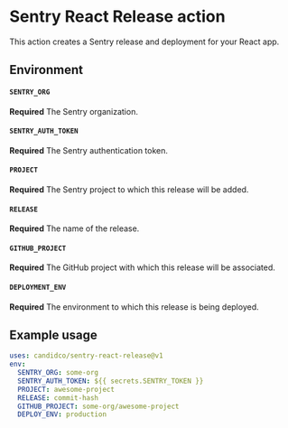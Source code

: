 # Sentry React Release action

This action creates a Sentry release and deployment for your React app.

## Environment

#### `SENTRY_ORG`

**Required** The Sentry organization.

#### `SENTRY_AUTH_TOKEN`

**Required** The Sentry authentication token.

#### `PROJECT`

**Required** The Sentry project to which this release will be added.

#### `RELEASE`

**Required** The name of the release.

#### `GITHUB_PROJECT`

**Required** The GitHub project with which this release will be associated.

#### `DEPLOYMENT_ENV`

**Required** The environment to which this release is being deployed.

## Example usage

```yaml
uses: candidco/sentry-react-release@v1
env:
  SENTRY_ORG: some-org
  SENTRY_AUTH_TOKEN: ${{ secrets.SENTRY_TOKEN }}
  PROJECT: awesome-project
  RELEASE: commit-hash
  GITHUB_PROJECT: some-org/awesome-project
  DEPLOY_ENV: production
```